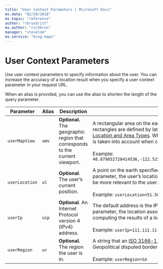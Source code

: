 ```yaml
---
title: "User Context Parameters | Microsoft Docs"
ms.date: "02/28/2018"
ms.topic: "reference"
author: "rbrundritt"
ms.author: "richbrun"
manager: "stevelom"
ms.service: "bing-maps"
---
```


# User Context Parameters

Use user context parameters to specify information about the user. You can increase the accuracy of a location result when you specify a user context parameter in your request URL.  
  
 When an alias is provided, you can use the alias to shorten the length of the query parameter.  
  
|Parameter|Alias|Description|Values|  
|---------------|-----------|-----------------|------------|  
|`userMapView`|`umv`|**Optional.** The geographic region that corresponds to the current viewport.|A rectangular area on the earth defined as a bounding box object. The sides of the rectangles are defined by latitude and longitude values. For more information, see [Location and Area Types](../location-and-area-types.md). When you specify this parameter, the geographical area is taken into account when computing the results of a location query.<br /><br />Example: `40.879052728414536,-122.51596324145794,49.77062925696373,-105.74403114616871`|  
|`userLocation`|`ul`|**Optional**. The user’s current position.|A point on the earth specified as a latitude and longitude. When you specify this parameter, the user’s location is taken into account and the results returned may be more relevant to the user.<br /><br />Example: `userLocation=51.504360719046616,-0.12600176611298197`|  
|`userIp`|`uip`|**Optional**. An Internet Protocol version 4 (IPv4) address.|The default address is the IPv4 address of the request. When you specify this parameter, the location associated with the IP address is taken into account in computing the results of a location query.<br /><br />Example: `userIp=111.111.11.11`|  
|`userRegion`|`ur`|**Optional.** The region the user is in.|A string that an [ISO 3166-1 Alpha-2 region/country code](https://en.wikipedia.org/wiki/ISO_3166-1_alpha-2). This will alter Geopolitical disputed borders and labels to align with the specified user region.<br /><br />Example: `userRegion=SA`|